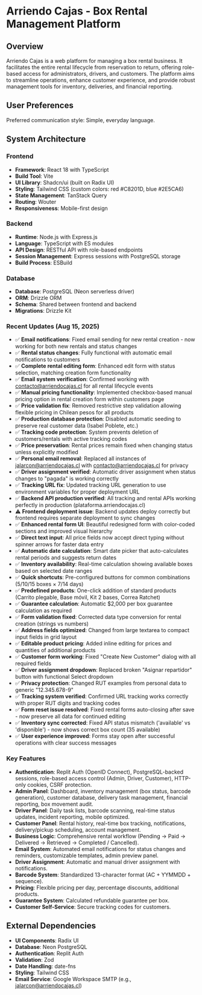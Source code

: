 # Arriendo Cajas - Box Rental Management Platform

## Overview
Arriendo Cajas is a web platform for managing a box rental business. It facilitates the entire rental lifecycle from reservation to return, offering role-based access for administrators, drivers, and customers. The platform aims to streamline operations, enhance customer experience, and provide robust management tools for inventory, deliveries, and financial reporting.

## User Preferences
Preferred communication style: Simple, everyday language.

## System Architecture

### Frontend
- **Framework**: React 18 with TypeScript
- **Build Tool**: Vite
- **UI Library**: Shadcn/ui (built on Radix UI)
- **Styling**: Tailwind CSS (custom colors: red #C8201D, blue #2E5CA6)
- **State Management**: TanStack Query
- **Routing**: Wouter
- **Responsiveness**: Mobile-first design

### Backend
- **Runtime**: Node.js with Express.js
- **Language**: TypeScript with ES modules
- **API Design**: RESTful API with role-based endpoints
- **Session Management**: Express sessions with PostgreSQL storage
- **Build Process**: ESBuild

### Database
- **Database**: PostgreSQL (Neon serverless driver)
- **ORM**: Drizzle ORM
- **Schema**: Shared between frontend and backend
- **Migrations**: Drizzle Kit

### Recent Updates (Aug 15, 2025)
- ✅ **Email notifications**: Fixed email sending for new rental creation - now working for both new rentals and status changes
- ✅ **Rental status changes**: Fully functional with automatic email notifications to customers
- ✅ **Complete rental editing form**: Enhanced edit form with status selection, matching creation form functionality
- ✅ **Email system verification**: Confirmed working with contacto@arriendocajas.cl for all rental lifecycle events
- ✅ **Manual pricing functionality**: Implemented checkbox-based manual pricing option in rental creation form within customers page
- ✅ **Price validation fix**: Removed restrictive step validation allowing flexible pricing in Chilean pesos for all products
- ✅ **Production database protection**: Disabled automatic seeding to preserve real customer data (Isabel Poblete, etc.)
- ✅ **Tracking code protection**: System prevents deletion of customers/rentals with active tracking codes
- ✅ **Price preservation**: Rental prices remain fixed when changing status unless explicitly modified
- ✅ **Personal email removal**: Replaced all instances of jalarcon@arriendocajas.cl with contacto@arriendocajas.cl for privacy
- ✅ **Driver assignment verified**: Automatic driver assignment when status changes to "pagada" is working correctly
- ✅ **Tracking URL fix**: Updated tracking URL generation to use environment variables for proper deployment URL
- ✅ **Backend API production verified**: All tracking and rental APIs working perfectly in production (plataforma.arriendocajas.cl)
- ⚠️ **Frontend deployment issue**: Backend updates deploy correctly but frontend requires separate deployment to sync changes
- ✅ **Enhanced rental form UI**: Beautiful redesigned form with color-coded sections and improved visual hierarchy
- ✅ **Direct text input**: All price fields now accept direct typing without spinner arrows for faster data entry
- ✅ **Automatic date calculation**: Smart date picker that auto-calculates rental periods and suggests return dates
- ✅ **Inventory availability**: Real-time calculation showing available boxes based on selected date ranges
- ✅ **Quick shortcuts**: Pre-configured buttons for common combinations (5/10/15 boxes × 7/14 days)
- ✅ **Predefined products**: One-click addition of standard products (Carrito plegable, Base móvil, Kit 2 bases, Correa Ratchet)
- ✅ **Guarantee calculation**: Automatic $2,000 per box guarantee calculation as required
- ✅ **Form validation fixed**: Corrected data type conversion for rental creation (strings vs numbers)
- ✅ **Address fields optimized**: Changed from large textarea to compact input fields in grid layout
- ✅ **Editable product pricing**: Added inline editing for prices and quantities of additional products
- ✅ **Customer form working**: Fixed "Create New Customer" dialog with all required fields
- ✅ **Driver assignment dropdown**: Replaced broken "Asignar repartidor" button with functional Select dropdown
- ✅ **Privacy protection**: Changed RUT examples from personal data to generic "12.345.678-9"
- ✅ **Tracking system verified**: Confirmed URL tracking works correctly with proper RUT digits and tracking codes
- ✅ **Form reset issue resolved**: Fixed rental forms auto-closing after save - now preserve all data for continued editing
- ✅ **Inventory sync corrected**: Fixed API status mismatch ('available' vs 'disponible') - now shows correct box count (35 available)
- ✅ **User experience improved**: Forms stay open after successful operations with clear success messages

### Key Features
- **Authentication**: Replit Auth (OpenID Connect), PostgreSQL-backed sessions, role-based access control (Admin, Driver, Customer), HTTP-only cookies, CSRF protection.
- **Admin Panel**: Dashboard, inventory management (box status, barcode generation), customer database, delivery task management, financial reporting, box movement audit.
- **Driver Panel**: Daily task lists, barcode scanning, real-time status updates, incident reporting, mobile optimized.
- **Customer Panel**: Rental history, real-time box tracking, notifications, delivery/pickup scheduling, account management.
- **Business Logic**: Comprehensive rental workflow (Pending → Paid → Delivered → Retrieved → Completed / Cancelled).
- **Email System**: Automated email notifications for status changes and reminders, customizable templates, admin preview panel.
- **Driver Assignment**: Automatic and manual driver assignment with notifications.
- **Barcode System**: Standardized 13-character format (AC + YYMMDD + sequence).
- **Pricing**: Flexible pricing per day, percentage discounts, additional products.
- **Guarantee System**: Calculated refundable guarantee per box.
- **Customer Self-Service**: Secure tracking codes for customers.

## External Dependencies

- **UI Components**: Radix UI
- **Database**: Neon PostgreSQL
- **Authentication**: Replit Auth
- **Validation**: Zod
- **Date Handling**: date-fns
- **Styling**: Tailwind CSS
- **Email Service**: Google Workspace SMTP (e.g., jalarcon@arriendocajas.cl)